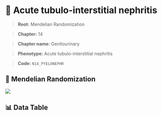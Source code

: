 # 🧪 Acute tubulo-interstitial nephritis

> **Root:** Mendelian Randomization

> **Chapter:** 14  

> **Chapter name:** Genitourinary

> **Phenotype:** Acute tubulo-interstitial nephritis  

> **Code:** `N14_PYELONEPHR`

## 🧬 Mendelian Randomization  

<img src="/MR/Figures/Forward/N14_PYELONEPHR.png"/>

## 📊 Data Table

<CsvTableMRF src="/public/MR/Data/Forward/N14_PYELONEPHR.csv"/>
